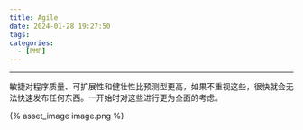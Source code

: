 ```yaml
---
title: Agile
date: 2024-01-28 19:27:50
tags:
categories:
  - [PMP]
---
```


***

敏捷对程序质量、可扩展性和健壮性比预测型更高，如果不重视这些，很快就会无法快速发布任何东西。一开始时对这些进行更为全面的考虑。

{% asset_image image.png %}